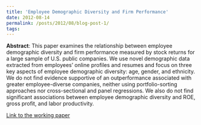 ```yaml
---
title: 'Employee Demographic Diversity and Firm Performance'
date: 2012-08-14
permalink: /posts/2012/08/blog-post-1/
tags:
---
```


**Abstract**: This paper examines the relationship between employee demographic diversity and firm performance measured by stock returns for a large sample of U.S. public companies. We use novel demographic data extracted from employees’ online profiles and resumes and focus on three key aspects of employee demographic diversity: age, gender, and ethnicity. We do not find evidence supportive of an outperformance associated with greater employee-diverse companies, neither using portfolio-sorting approaches nor cross-sectional and panel regressions. We also do not find significant associations between employee demographic diversity and ROE, gross profit, and labor productivity.

[Link to the working paper](https://papers.ssrn.com/sol3/papers.cfm?abstract_id=4858340)
